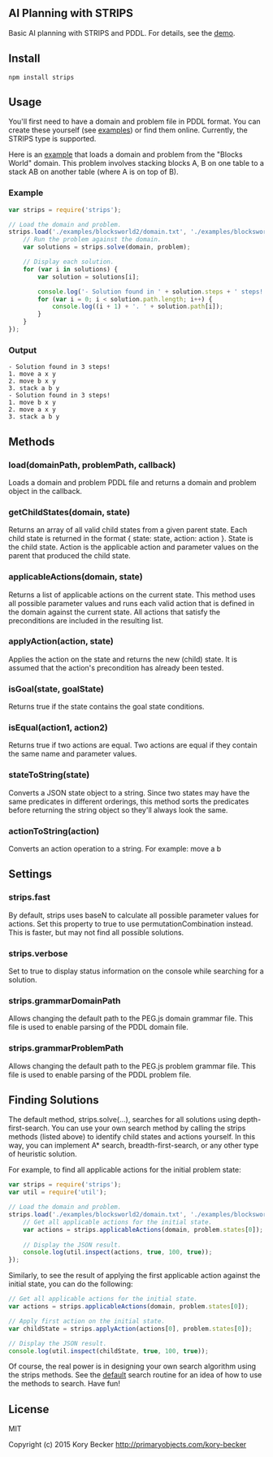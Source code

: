﻿AI Planning with STRIPS
--------

Basic AI planning with STRIPS and PDDL. For details, see the [demo](https://github.com/primaryobjects/strips).

## Install

```
npm install strips
```

## Usage

You'll first need to have a domain and problem file in PDDL format. You can create these yourself (see [examples](https://github.com/primaryobjects/strips/tree/master/examples)) or find them online. Currently, the STRIPS type is supported.

Here is an [example](https://github.com/primaryobjects/strips/blob/master/examples/blocksworld2/problem.txt) that loads a domain and problem from the "Blocks World" domain. This problem involves stacking blocks A, B on one table to a stack AB on another table (where A is on top of B).

### Example

```javascript
var strips = require('strips');

// Load the domain and problem.
strips.load('./examples/blocksworld2/domain.txt', './examples/blocksworld2/problem.txt', function(domain, problem) {
    // Run the problem against the domain.
    var solutions = strips.solve(domain, problem);

    // Display each solution.
    for (var i in solutions) {
        var solution = solutions[i];

        console.log('- Solution found in ' + solution.steps + ' steps!');
        for (var i = 0; i < solution.path.length; i++) {
            console.log((i + 1) + '. ' + solution.path[i]);
        }        
    }
});
```

### Output

```
- Solution found in 3 steps!
1. move a x y
2. move b x y
3. stack a b y
- Solution found in 3 steps!
1. move b x y
2. move a x y
3. stack a b y
```

## Methods

### load(domainPath, problemPath, callback)

Loads a domain and problem PDDL file and returns a domain and problem object in the callback.

### getChildStates(domain, state)

Returns an array of all valid child states from a given parent state. Each child state is returned in the format { state: state, action: action }. State is the child state. Action is the applicable action and parameter values on the parent that produced the child state.

### applicableActions(domain, state)

Returns a list of applicable actions on the current state. This method uses all possible parameter values and runs each valid action that is defined in the domain against the current state. All actions that satisfy the preconditions are included in the resulting list.

### applyAction(action, state)

Applies the action on the state and returns the new (child) state. It is assumed that the action's precondition has already been tested.

### isGoal(state, goalState)

Returns true if the state contains the goal state conditions.

### isEqual(action1, action2)

Returns true if two actions are equal. Two actions are equal if they contain the same name and parameter values.

### stateToString(state)

Converts a JSON state object to a string. Since two states may have the same predicates in different orderings, this method sorts the predicates before returning the string object so they'll always look the same.

### actionToString(action)

Converts an action operation to a string. For example: move a b

## Settings

### strips.fast

By default, strips uses baseN to calculate all possible parameter values for actions. Set this property to true to use permutationCombination instead. This is faster, but may not find all possible solutions.

### strips.verbose

Set to true to display status information on the console while searching for a solution.

### strips.grammarDomainPath

Allows changing the default path to the PEG.js domain grammar file. This file is used to enable parsing of the PDDL domain file.

### strips.grammarProblemPath

Allows changing the default path to the PEG.js problem grammar file. This file is used to enable parsing of the PDDL problem file.

## Finding Solutions

The default method, strips.solve(...), searches for all solutions using depth-first-search. You can use your own search method by calling the strips methods (listed above) to identify child states and actions yourself. In this way, you can implement A* search, breadth-first-search, or any other type of heuristic solution.

For example, to find all applicable actions for the initial problem state:

```javascript
var strips = require('strips');
var util = require('util');

// Load the domain and problem.
strips.load('./examples/blocksworld2/domain.txt', './examples/blocksworld2/problem.txt', function(domain, problem) {
	// Get all applicable actions for the initial state.
	var actions = strips.applicableActions(domain, problem.states[0]);
	
	// Display the JSON result.
	console.log(util.inspect(actions, true, 100, true));
});
```

Similarly, to see the result of applying the first applicable action against the initial state, you can do the following:

```javascript
// Get all applicable actions for the initial state.
var actions = strips.applicableActions(domain, problem.states[0]);

// Apply first action on the initial state.
var childState = strips.applyAction(actions[0], problem.states[0]);

// Display the JSON result.
console.log(util.inspect(childState, true, 100, true));
```

Of course, the real power is in designing your own search algorithm using the strips methods. See the [default](https://github.com/primaryobjects/strips/blob/master/strips/strips.js#L440) search routine for an idea of how to use the methods to search. Have fun!

License
----

MIT

Copyright (c) 2015 Kory Becker
http://primaryobjects.com/kory-becker
